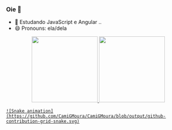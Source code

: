 ### Oie 👋

- 🌱 Estudando JavaScript e Angular ..
- 😄 Pronouns: ela/dela

<div align="center">
  <a href="https://github.com/CamiGMoura">
  <img height="180em" src="https://github-readme-stats.vercel.app/api?username=CamiGMoura&show_icons=true&theme=dracula&include_all_commits=true&count_private=true"/>
  <img height="180em" src="https://github-readme-stats.vercel.app/api/top-langs/?username=CamiGMoura&layout=compact&langs_count=7&theme=dracula"/>
</div>

  
    ![Snake animation](https://github.com/CamiGMoura/CamiGMoura/blob/output/github-contribution-grid-snake.svg)
